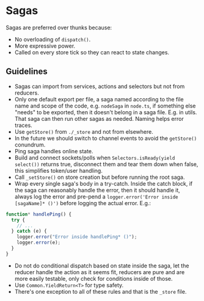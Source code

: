 # Sagas

Sagas are preferred over thunks because:

- No overloading of `dispatch()`.
- More expressive power.
- Called on every store tick so they can react to state changes.

## Guidelines

- Sagas can import from services, actions and selectors but not from reducers.
- Only one default export per file, a saga named according to the file name and scope of the code, e.g. `nodeSaga` in `node.ts`, if something else "needs" to be exported, then it doesn't belong in a saga file. E.g. in utils. That saga can then run other sagas as needed. Naming helps error traces.
- Use `getStore()` from `./_store` and not from elsewhere.
- In the future we should switch to channel events to avoid the `getStore()` conundrum.
- Ping saga handles online state.
- Build and connect sockets/polls when `Selectors.isReady(yield select())` returns true, disconnect them and tear them down when false, this simplifies token/user handling.
- Call `_setStore()` on store creation but before running the root saga.
- Wrap every single saga's body in a try-catch. Inside the catch block, if the saga can reasonably handle the error, then it should handle it, always log the error and pre-pend a `logger.error('Error inside [sagaName]* ()')` before logging the actual error. E.g.:

```ts
function* handlePing() {
  try {
    // ...
  } catch (e) {
    logger.error("Error inside handlePing* ()");
    logger.error(e);
  }
}
```

- Do not do conditional dispatch based on state inside the saga, let the reducer handle the action as it seems fit, reducers are pure and are more easily testable, only check for conditions inside of those.
- Use `Common.YieldReturn<T>` for type safety.
- There's one exception to all of these rules and that is the `_store` file.
